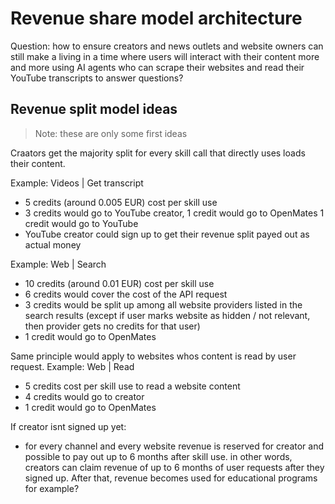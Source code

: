 # Revenue share model architecture

Question: how to ensure creators and news outlets and website owners can still make a living in a time where users will interact with their content more and more using AI agents who can scrape their websites and read their YouTube transcripts to answer questions?

## Revenue split model ideas

> Note: these are only some first ideas

Craators get the majority split for every skill call that directly uses loads their content.

Example: Videos | Get transcript
- 5 credits (around 0.005 EUR) cost per skill use
- 3 credits would go to YouTube creator, 1 credit would go to OpenMates
1 credit would go to YouTube
- YouTube creator could sign up to get their revenue split payed out as actual money

Example: Web | Search
- 10 credits (around 0.01 EUR) cost per skill use
- 6 credits would cover the cost of the API request
- 3 credits would be split up among all website providers listed in the search results (except if user marks website as hidden / not relevant, then provider gets no credits for that user)
- 1 credit would go to OpenMates

Same principle would apply to websites whos content is read by user request.
Example: Web | Read
- 5 credits cost per skill use to read a website content
- 4 credits would go to creator
- 1 credit would go to OpenMates

If creator isnt signed up yet:
- for every channel and every website revenue is reserved for creator and possible to pay out up to 6 months after skill use. in other words, creators can claim revenue of up to 6 months of user requests after they signed up. After that, revenue becomes used for educational programs for example?